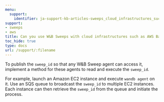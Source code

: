 ```yaml
---
menu:
  support:
    identifier: ja-support-kb-articles-sweeps_cloud_infrastructures_such_aws_batch_ecs
support:
- sweeps
- aws
title: Can you use W&B Sweeps with cloud infrastructures such as AWS Batch, ECS, etc.?
toc_hide: true
type: docs
url: /support/:filename
---
```


To publish the `sweep_id` so that any W&B Sweep agent can access it, implement a method for these agents to read and execute the `sweep_id`.

For example, launch an Amazon EC2 instance and execute `wandb agent` on it. Use an SQS queue to broadcast the `sweep_id` to multiple EC2 instances. Each instance can then retrieve the `sweep_id` from the queue and initiate the process.